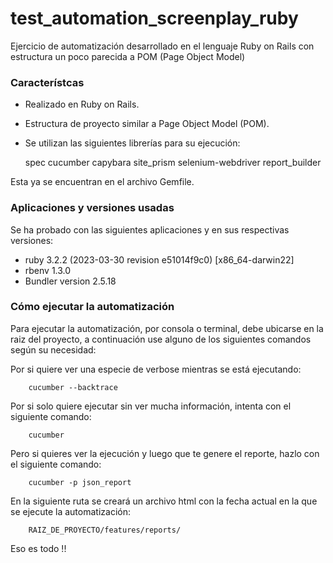 # test_automation_screenplay_ruby

Ejercicio de automatización desarrollado en el lenguaje Ruby on Rails con estructura un poco parecida a POM (Page Object Model)

### Característcas

- Realizado en Ruby on Rails.
- Estructura de proyecto similar a Page Object Model (POM).
- Se utilizan las siguientes librerías para su ejecución:

  	spec
  	cucumber
  	capybara
  	site_prism
  	selenium-webdriver
  	report_builder

Esta ya se encuentran en el archivo Gemfile.


### Aplicaciones y versiones usadas

Se ha probado con las siguientes aplicaciones y en sus respectivas versiones:

- ruby 3.2.2 (2023-03-30 revision e51014f9c0) [x86_64-darwin22]
- rbenv 1.3.0
- Bundler version 2.5.18


### Cómo ejecutar la automatización

Para ejecutar la automatización, por consola o terminal, debe ubicarse en la raiz del proyecto, a continuación use alguno de los siguientes comandos según su necesidad:

Por si quiere ver una especie de verbose mientras se está ejecutando:

		cucumber --backtrace


Por si solo quiere ejecutar sin ver mucha información, intenta con el siguiente comando:

		cucumber


Pero si quieres ver la ejecución y luego que te genere el reporte, hazlo con el siguiente comando:

		cucumber -p json_report


En la siguiente ruta se creará un archivo html con la fecha actual en la que se ejecute la automatización:

		RAIZ_DE_PROYECTO/features/reports/


Eso es todo !! 